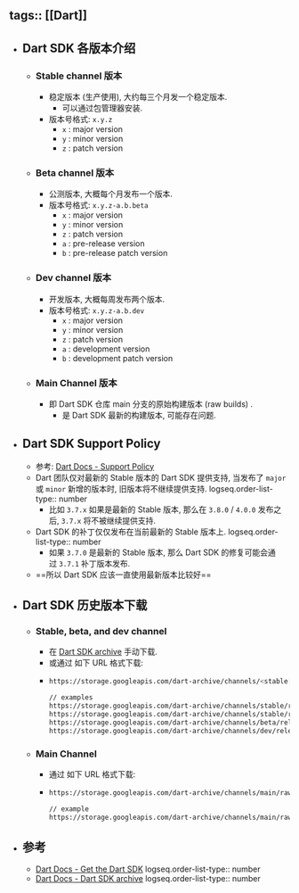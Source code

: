 tags:: [[Dart]]
---

- ## Dart SDK 各版本介绍
	- ### Stable channel 版本
		- 稳定版本 (生产使用), 大约每三个月发一个稳定版本.
			- 可以通过包管理器安装.
		- 版本号格式: `x.y.z `
			- `x` : major version
			- `y` : minor version
			- `z` : patch version
	- ### Beta channel 版本
		- 公测版本, 大概每个月发布一个版本.
		- 版本号格式: `x.y.z-a.b.beta`
			- `x` : major version
			- `y` : minor version
			- `z` : patch version
			- `a` : pre-release version
			- `b` : pre-release patch version
	- ### Dev channel 版本
		- 开发版本, 大概每周发布两个版本.
		- 版本号格式: `x.y.z-a.b.dev`
			- `x` : major version
			- `y` : minor version
			- `z` : patch version
			- `a` : development version
			- `b` : development patch version
	- ### Main Channel 版本
		- 即 Dart SDK 仓库 main 分支的原始构建版本 (raw builds) .
			- 是 Dart SDK 最新的构建版本, 可能存在问题.
- ## Dart SDK Support Policy
	- 参考: [Dart Docs - Support Policy](https://dart.dev/tools/sdk#support-policy)
	- Dart 团队仅对最新的 Stable 版本的 Dart SDK 提供支持, 当发布了 `major` 或 `minor` 新增的版本时, 旧版本将不继续提供支持.
	  logseq.order-list-type:: number
		- 比如 `3.7.x` 如果是最新的 Stable 版本, 那么在 `3.8.0` / `4.0.0` 发布之后, `3.7.x` 将不被继续提供支持.
	- Dart SDK 的补丁仅仅发布在当前最新的 Stable 版本上.
	  logseq.order-list-type:: number
		- 如果 `3.7.0` 是最新的 Stable 版本, 那么 Dart SDK 的修复可能会通过 `3.7.1` 补丁版本发布.
	- ==所以 Dart SDK 应该一直使用最新版本比较好==
- ## Dart SDK 历史版本下载
	- ### Stable, beta, and dev channel
		- 在  [Dart SDK archive](https://dart.dev/get-dart/archive) 手动下载.
		- 或通过 如下 URL 格式下载:
		- ``` zsh
		  https://storage.googleapis.com/dart-archive/channels/<stable|beta|dev>/release/<version>/sdk/dartsdk-<platform>-<architecture>-release.zip
		  
		  // examples
		  https://storage.googleapis.com/dart-archive/channels/stable/release/3.6.2/sdk/dartsdk-windows-x64-release.zip
		  https://storage.googleapis.com/dart-archive/channels/stable/release/3.0.7/sdk/dartsdk-macos-arm64-release.zip
		  https://storage.googleapis.com/dart-archive/channels/beta/release/2.8.0-20.11.beta/sdk/dartsdk-linux-x64-release.zip
		  https://storage.googleapis.com/dart-archive/channels/dev/release/2.9.0-1.0.dev/sdk/dartsdk-linux-x64-release.zip
		  ```
	- ### Main Channel
		- 通过 如下 URL 格式下载:
		- ``` zsh
		  https://storage.googleapis.com/dart-archive/channels/main/raw/latest/sdk/dartsdk-<platform>-<architecture>-release.zip
		  
		  // example
		  https://storage.googleapis.com/dart-archive/channels/main/raw/latest/sdk/dartsdk-windows-x64-release.zip
		  ```
- ## 参考
	- [Dart Docs - Get the Dart SDK](https://dart.dev/get-dart)
	  logseq.order-list-type:: number
	- [Dart Docs - Dart SDK archive](https://dart.dev/get-dart/archive)
	  logseq.order-list-type:: number